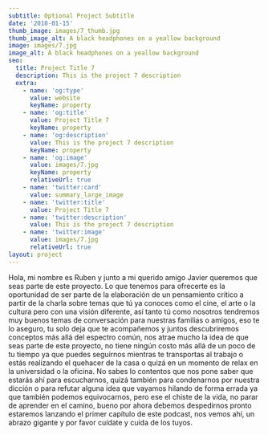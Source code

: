 ```yaml
---
subtitle: Optional Project Subtitle
date: '2018-01-15'
thumb_image: images/7_thumb.jpg
thumb_image_alt: A black headphones on a yeallow background
image: images/7.jpg
image_alt: A black headphones on a yeallow background
seo:
  title: Project Title 7
  description: This is the project 7 description
  extra:
    - name: 'og:type'
      value: website
      keyName: property
    - name: 'og:title'
      value: Project Title 7
      keyName: property
    - name: 'og:description'
      value: This is the project 7 description
      keyName: property
    - name: 'og:image'
      value: images/7.jpg
      keyName: property
      relativeUrl: true
    - name: 'twitter:card'
      value: summary_large_image
    - name: 'twitter:title'
      value: Project Title 7
    - name: 'twitter:description'
      value: This is the project 7 description
    - name: 'twitter:image'
      value: images/7.jpg
      relativeUrl: true
layout: project
---
```

Hola, mi nombre es Ruben y junto a mi querido amigo Javier queremos que seas parte de este proyecto. Lo que tenemos para ofrecerte es la oportunidad de ser parte de la elaboración de un pensamiento crítico a partir de la charla sobre temas que tú ya conoces como el cine, el arte o la cultura pero con una visión diferente, así tanto tú como nosotros tendremos muy buenos temas de conversación para nuestras familias o amigos, eso te lo aseguro, tu solo deja que te acompañemos y juntos descubriremos conceptos más allá del espectro común, nos atrae mucho la idea de que seas parte de este proyecto, no tiene ningún costo más allá de un poco de tu tiempo ya que puedes seguirnos mientras te transportas al trabajo o estás realizando el quehacer de la casa o quizá en un momento de relax en la universidad o la oficina. No sabes lo contentos que nos pone saber que estarás ahí para escucharnos, quizá también para condenarnos por nuestra dicción o para refutar alguna idea que vayamos hilando de forma errada ya que también podemos equivocarnos, pero ese el chiste de la vida, no parar de aprender en el camino, bueno por ahora debemos despedirnos pronto estaremos lanzando el primer capítulo de este podcast, nos vemos ahí, un abrazo gigante y por favor cuídate y cuida de los tuyos.
